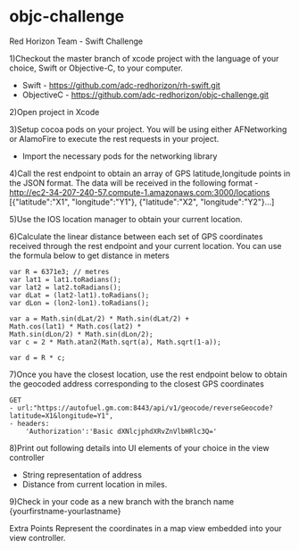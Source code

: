 # objc-challenge
Red Horizon Team - Swift Challenge

1)Checkout the master branch of xcode project with the language of your choice, Swift or Objective-C, to your computer.
- Swift  - https://github.com/adc-redhorizon/rh-swift.git
- ObjectiveC - https://github.com/adc-redhorizon/objc-challenge.git

2)Open project in Xcode

3)Setup cocoa pods on your project. You will be using either AFNetworking or AlamoFire to execute the rest requests in your project. 
- Import the necessary pods for the networking library

4)Call the rest endpoint to obtain an array of GPS latitude,longitude points in the JSON format. The data will be received in the following format
    - http://ec2-34-207-240-57.compute-1.amazonaws.com:3000/locations
    [{"latitude":"X1", "longitude":"Y1"}, {"latitude":"X2", "longitude":"Y2"}...]

5)Use the IOS location manager to obtain your current location.

6)Calculate the linear distance between each set of GPS coordinates received through the rest endpoint and your current location. You can use the formula below to get distance in meters


    var R = 6371e3; // metres
    var lat1 = lat1.toRadians();
    var lat2 = lat2.toRadians();
    var dLat = (lat2-lat1).toRadians();
    var dLon = (lon2-lon1).toRadians();

    var a = Math.sin(dLat/2) * Math.sin(dLat/2) +
    Math.cos(lat1) * Math.cos(lat2) *
    Math.sin(dLon/2) * Math.sin(dLon/2);
    var c = 2 * Math.atan2(Math.sqrt(a), Math.sqrt(1-a));

    var d = R * c;


7)Once you have the closest location, use the rest endpoint below to obtain the geocoded address corresponding to the closest GPS coordinates

    GET
    - url:"https://autofuel.gm.com:8443/api/v1/geocode/reverseGeocode?latitude=X1&longitude=Y1",
    - headers:
        'Authorization':'Basic dXNlcjphdXRvZnVlbHRlc3Q='


8)Print out following details into UI elements of your choice in the view controller
- String representation of address
- Distance from current location in miles.

9)Check in your code as a new branch with the branch name {yourfirstname-yourlastname}

Extra Points
Represent the coordinates in a map view embedded into your view controller.

